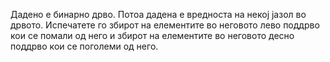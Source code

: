 Дадено  е бинарно дрво. Потоа дадена е вредноста на некој јазол во дрвото. Испечатете го збирот на елементите во неговото лево поддрво кои се помали од него и збирот на елементите во неговото десно поддрво кои се поголеми од него.